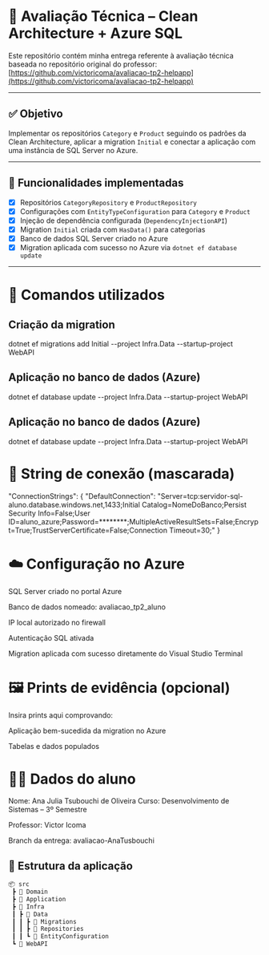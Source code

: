 # 📘 Avaliação Técnica – Clean Architecture + Azure SQL

Este repositório contém minha entrega referente à avaliação técnica baseada no repositório original do professor:  
[https://github.com/victoricoma/avaliacao-tp2-helpapp](https://github.com/victoricoma/avaliacao-tp2-helpapp)

---

## ✅ Objetivo

Implementar os repositórios `Category` e `Product` seguindo os padrões da Clean Architecture, aplicar a migration `Initial` e conectar a aplicação com uma instância de SQL Server no Azure.

---

## 🚀 Funcionalidades implementadas

- [x] Repositórios `CategoryRepository` e `ProductRepository`
- [x] Configurações com `EntityTypeConfiguration` para `Category` e `Product`
- [x] Injeção de dependência configurada (`DependencyInjectionAPI`)
- [x] Migration `Initial` criada com `HasData()` para categorias
- [x] Banco de dados SQL Server criado no Azure
- [x] Migration aplicada com sucesso no Azure via `dotnet ef database update`

---
# 🔧 Comandos utilizados
## Criação da migration
dotnet ef migrations add Initial --project Infra.Data --startup-project WebAPI

## Aplicação no banco de dados (Azure)
dotnet ef database update --project Infra.Data --startup-project WebAPI


## Aplicação no banco de dados (Azure)
dotnet ef database update --project Infra.Data --startup-project WebAPI

# 🔗 String de conexão (mascarada)

"ConnectionStrings": {
  "DefaultConnection": "Server=tcp:servidor-sql-aluno.database.windows.net,1433;Initial Catalog=NomeDoBanco;Persist Security Info=False;User ID=aluno_azure;Password=********;MultipleActiveResultSets=False;Encrypt=True;TrustServerCertificate=False;Connection Timeout=30;"
}

# ☁️ Configuração no Azure
SQL Server criado no portal Azure

Banco de dados nomeado: avaliacao_tp2_aluno

IP local autorizado no firewall

Autenticação SQL ativada

Migration aplicada com sucesso diretamente do Visual Studio Terminal

# 🖼️ Prints de evidência (opcional)
Insira prints aqui comprovando:

Aplicação bem-sucedida da migration no Azure

Tabelas e dados populados

# 👨‍💻 Dados do aluno
Nome: Ana Julia Tsubouchi de Oliveira
Curso: Desenvolvimento de Sistemas – 3º Semestre

Professor: Victor Icoma

Branch da entrega: avaliacao-AnaTusbouchi

## 🧱 Estrutura da aplicação

```bash
📦 src
 ┣ 📂 Domain
 ┣ 📂 Application
 ┣ 📂 Infra
 ┃ ┣ 📂 Data
 ┃ ┃ ┣ 📂 Migrations
 ┃ ┃ ┣ 📂 Repositories
 ┃ ┃ ┗ 📂 EntityConfiguration
 ┗ 📂 WebAPI

